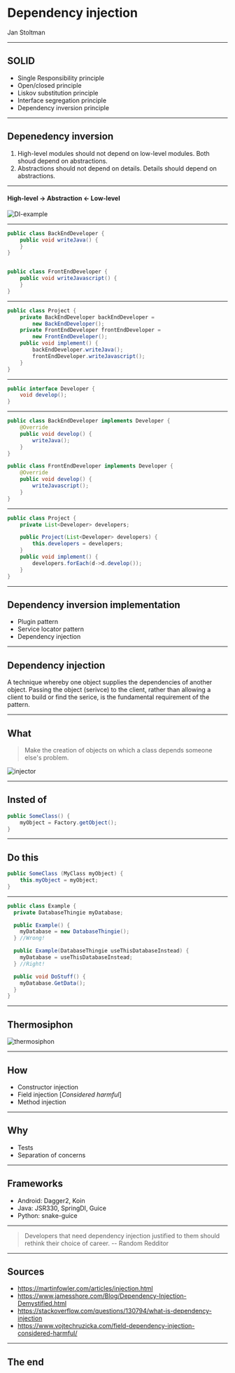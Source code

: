 # Dependency injection
Jan Stoltman

---

## SOLID

* Single Responsibility principle
* Open/closed principle
* Liskov substitution principle
* Interface segregation principle
* Dependency inversion principle

---

## Depenedency inversion

1. High-level modules should not depend on low-level modules. Both shoud depend on abstractions.
2. Abstractions should not depend on details. Details should depend on abstractions.

---

#### High-level -> Abstraction <- Low-level 

![DI-example](DI-class-diagram.jpg)

---

```java
public class BackEndDeveloper {
    public void writeJava() {
    }
}


public class FrontEndDeveloper {
    public void writeJavascript() {
    }
}
```

---

```java
public class Project {
    private BackEndDeveloper backEndDeveloper =
		new BackEndDeveloper();
    private FrontEndDeveloper frontEndDeveloper = 
		new FrontEndDeveloper();
    public void implement() {
        backEndDeveloper.writeJava();
        frontEndDeveloper.writeJavascript();
    }
}
```

---

```java
public interface Developer {
    void develop();
}
```

---

```java
public class BackEndDeveloper implements Developer {
    @Override
    public void develop() {
        writeJava();
    }
}

public class FrontEndDeveloper implements Developer {
    @Override
    public void develop() {
        writeJavascript();
    } 
}
```

---

```java
public class Project {
    private List<Developer> developers;

    public Project(List<Developer> developers) {
        this.developers = developers;
    }
    public void implement() {
        developers.forEach(d->d.develop());
    }
}
```

---

## Dependency inversion implementation

* Plugin pattern
* Service locator pattern
* Dependency injection

---

## Dependency injection

A technique whereby one object supplies the dependencies of another object. 
Passing the object (serivce) to the client, rather than allowing a client to build or find the serice, is the fundamental requirement of the pattern.

---

## What

> Make the creation of objects on which a class depends someone else's problem.

![injector](injector.gif)

---

## Insted of

```java
public SomeClass() {
    myObject = Factory.getObject();
}
```

---

## Do this

```java
public SomeClass (MyClass myObject) {
    this.myObject = myObject;
}
```

---

```java
public class Example { 
  private DatabaseThingie myDatabase; 

  public Example() {
    myDatabase = new DatabaseThingie(); 
  } //Wrong!

  public Example(DatabaseThingie useThisDatabaseInstead) { 
    myDatabase = useThisDatabaseInstead; 
  } //Right!

  public void DoStuff() {  
    myDatabase.GetData(); 
  } 
}
```

---

## Thermosiphon

![thermosiphon](thermosiphon.png)

---

## How

* Constructor injection
* Field injection [*Considered harmful*]
* Method injection

---

## Why

* Tests
* Separation of concerns

---

## Frameworks

* Android: Dagger2, Koin
* Java: JSR330, SpringDI, Guice
* Python: snake-guice
---

> Developers that need dependency injection justified to them should rethink their choice of career. -- Random Redditor

---

## Sources
* https://martinfowler.com/articles/injection.html
* https://www.jamesshore.com/Blog/Dependency-Injection-Demystified.html
* https://stackoverflow.com/questions/130794/what-is-dependency-injection
* https://www.vojtechruzicka.com/field-dependency-injection-considered-harmful/
---

## The end 

